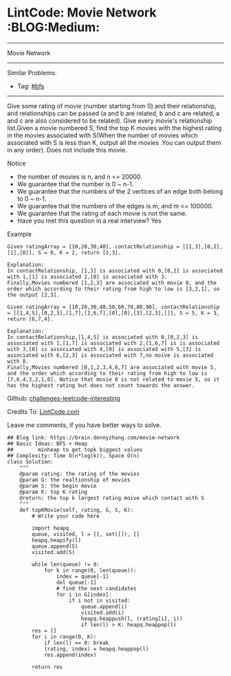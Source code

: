 # LintCode: Movie Network     :BLOG:Medium:


---

Movie Network  

---

Similar Problems:  
-   Tag: [#bfs](https://brain.dennyzhang.com/tag/bfs)

---

Give some rating of movie (number starting from 0) and their relationship, and relationships can be passed (a and b are related, b and c are related, a and c are also considered to be related). Give every movie's relationship list.Given a movie numbered S, find the top K movies with the highest rating in the movies associated with S(When the number of movies which associated with S is less than K, output all the movies .You can output them in any order). Does not include this movie.  

Notice  
-   the number of movies is n, and n <= 20000.
-   We guarantee that the number is 0 ~ n-1.
-   We guarantee that the numbers of the 2 vertices of an edge both belong to 0 ~ n-1.
-   We guarantee that the numbers of the edges is m, and m <= 100000.
-   We guarantee that the rating of each movie is not the same.
-   Have you met this question in a real interview? Yes

Example  

    Given ratingArray = [10,20,30,40], contactRelationship = [[1,3],[0,2],[1],[0]], S = 0, K = 2, return [2,3].
    
    Explanation:
    In contactRelationship, [1,3] is associated with 0,[0,2] is associated with 1,[1] is associated 2,[0] is associated with 3.
    Finally,Movies numbered [1,2,3] are associated with movie 0, and the order which according to their rating from high to low is [3,2,1], so the output [2,3].

    Given ratingArray = [10,20,30,40,50,60,70,80,90], contactRelationship = [[1,4,5],[0,2,3],[1,7],[1,6,7],[0],[0],[3],[2,3],[]], S = 5, K = 3, return [6,7,4].
    
    Explanation:
    In contactRelationship,[1,4,5] is associated with 0,[0,2,3] is associated with 1,[1,7] is associated with 2,[1,6,7] is is associated with 3,[0] is associated with 4,[0] is associated with 5,[3] is associated with 6,[2,3] is associated with 7,no moive is associated with 8.
    Finally,Movies numbered [0,1,2,3,4,6,7] are associated with movie 5, and the order which according to their rating from high to low is [7,6,4,3,2,1,0]. Notice that movie 8 is not related to movie 5, so it has the highest rating but does not count towards the answer.

Github: [challenges-leetcode-interesting](https://github.com/DennyZhang/challenges-leetcode-interesting/tree/master/movie-network)  

Credits To: [LintCode.com](http://www.lintcode.com/en/problem/movie-network/)  

Leave me comments, if you have better ways to solve.  

    ## Blog link: https://brain.dennyzhang.com/movie-network
    ## Basic Ideas: BFS + Heap
    ##        minheap to get topk biggest values
    ## Complexity: Time O(n*log(k)), Space O(n)
    class Solution:
        """
        @param rating: the rating of the movies
        @param G: the realtionship of movies
        @param S: the begin movie
        @param K: top K rating 
        @return: the top k largest rating moive which contact with S
        """
        def topKMovie(self, rating, G, S, K):
            # Write your code here
    
            import heapq
            queue, visited, l = [], set([]), []
            heapq.heapify(l)
            queue.append(S)
            visited.add(S)
    
            while len(queue) != 0:
                for k in range(0, len(queue)):
                    index = queue[-1]
                    del queue[-1]
                    # find the next candidates
                    for i in G[index]:
                        if i not in visited:
                            queue.append(i)
                            visited.add(i)
                            heapq.heappush(l, (rating[i], i))
                            if len(l) > K: heapq.heappop(l)
            res = []
            for i in range(0, K):
                if len(l) == 0: break
                (rating, index) = heapq.heappop(l)
                res.append(index)
    
            return res